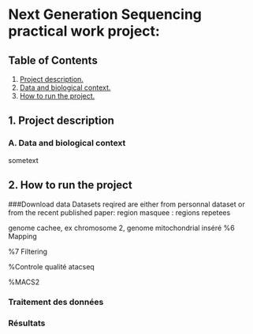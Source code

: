 # Next Generation Sequencing practical work project: 
## Table of Contents 
1. [ Project description. ](#desc)
  1. [  Data and biological context. ](#biocontext)
2. [ How to run the project. ](#usage)



<a name="desc"></a>
## 1. Project description
<a name="biocontext"></a>
### A. Data and biological context
sometext

<a name="usage"></a>
## 2. How to run the project

###Download data
Datasets reqired are either from personnal dataset or from the recent published paper:
region masquee : regions repetees

genome cachee, ex chromosome 2, genome mitochondrial inséré
%6 Mapping

%7 Filtering

%Controle qualité atacseq

%MACS2






### Traitement des données

### Résultats
